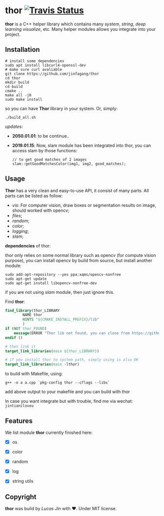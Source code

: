 # thor [![Travis Status](https://travis-ci.org/davisking/dlib.svg?branch=master)](https://travis-ci.org/davisking/dlib)

**thor** is a C++ helper library which contains many *system*, *string*, *deep learning visualize*, etc. Many helper modules allows you integrate into your project.



## Installation


```
# install some dependencies
sudo apt install libcurl4-openssl-dev
# make sure curl avaliable
git clone https://github.com/jinfagang/thor
cd thor
mkdir build
cd build
cmake ..
make all -j8
sudo make install
```

so you can have **Thor** library in your system. Or, simply:

```shell
./build_all.sh
```



*updates*:

- **2050.01.01**: to be continue..

- **2019.01.15**: Now, slam module has been integrated into thor, you can access slam by those functions:

  ```
  // to get good matches of 2 images
  slam::getGoodMatchesColor(img1, img2, good_matches);
  ```




## Usage

**Thor** has a very clean and easy-to-use API, it consist of many parts. All parts can be listed as follow:

- *vis*: For computer vision, draw boxes or segmentation results on image, should worked with opencv;
- *files*;
- *random*;
- *color*;
- *logging*;
- *slam*;



**dependencies** of thor:

thor only relies on some normal library such as opencv (for compute vision purpose), you can install opencv by build from source, but install another module:

```
sudo add-apt-repository --yes ppa:xqms/opencv-nonfree
sudo apt-get update
sudo apt-get install libopencv-nonfree-dev
```

if you are not using *slam* module, then just ignore this.

Find **thor**:

```cmake
find_library(thor_LIBRARY
        NAME thor
        HINTS "${CMAKE_INSTALL_PREFIX}/lib"
        )
if (NOT thor_FOUND)
    message(ERROR "Thor lib not found, you can clone from https://github.com/jinfagang/Thor to build and install.")
endif ()

# then link it
target_link_libraries(main ${thor_LIBRARY})

# if you install thor to system path, simply using is also OK
target_link_libraries(main -lthor)
```



to build with Makefile, using:

```shell
g++ -o a a.cpp `pkg-config thor --cflags --libs`
```

add above output to your makefile and you can build with thor



In case you want integrate but with trouble, find me via wechat: `jintianiloveu`

## Features
We list module **thor** currently finished here:

- [x] os
- [x] color
- [x] random
- [x] log
- [x] string utils




## Copyright

**thor** was build by *Lucas Jin* with ❤️. Under MIT license.
